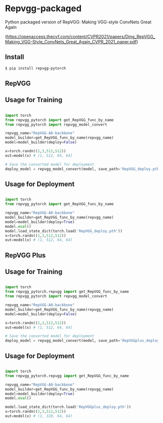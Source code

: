# Repvgg-packaged

Python packaged version of RepVGG: Making VGG-style ConvNets Great Again 

(https://openaccess.thecvf.com/content/CVPR2021/papers/Ding_RepVGG_Making_VGG-Style_ConvNets_Great_Again_CVPR_2021_paper.pdf)


## Install

```bash
$ pip install repvgg-pytorch
```

## RepVGG


## Usage for Training

```python

import torch
from repvgg_pytorch import get_RepVGG_func_by_name
from repvgg_pytorch import repvgg_model_convert

repvgg_name="RepVGG-A0-backbone"
model_builder=get_RepVGG_func_by_name(repvgg_name)
model=model_builder(deploy=False)

x=torch.randn((1,3,512,512))
out=model(x) # (1, 512, 64, 64]

# Save the converted model for deployment
deploy_model = repvgg_model_convert(model, save_path='RepVGG_deploy.pth')

```



## Usage for Deployment

```python

import torch
from repvgg_pytorch import get_RepVGG_func_by_name

repvgg_name="RepVGG-A0-backbone"
model_builder=get_RepVGG_func_by_name(repvgg_name)
model=model_builder(deploy=True)
model.eval()
model.load_state_dict(torch.load('RepVGG_deploy.pth'))
x=torch.randn((1,3,512,512))
out=model(x) # (1, 512, 64, 64)

```

## RepVGG Plus


## Usage for Training

```python

import torch
from repvgg_pytorch.repvgg import get_RepVGG_func_by_name
from repvgg_pytorch import repvgg_model_convert

repvgg_name="RepVGG-A0-backbone"
model_builder=get_RepVGG_func_by_name(repvgg_name)
model=model_builder(deploy=False)

x=torch.randn((1,3,512,512))
out=model(x) # (1, 512, 64, 64]

# Save the converted model for deployment
deploy_model = repvgg_model_convert(model, save_path='RepVGGplus_deploy.pth')

```


## Usage for Deployment

```python

import torch
from repvgg_pytorch.repvgg import get_RepVGG_func_by_name

repvgg_name="RepVGG-A0-backbone"
model_builder=get_RepVGG_func_by_name(repvgg_name)
model=model_builder(deploy=True)
model.eval()

model.load_state_dict(torch.load('RepVGGplus_deploy.pth'))
x=torch.randn((1,3,512,512))
out=model(x) # (1, 320, 64, 64)

```

